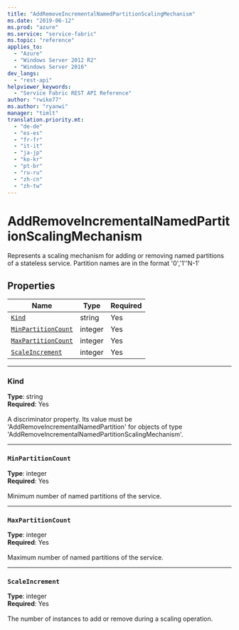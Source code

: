 ```yaml
---
title: "AddRemoveIncrementalNamedPartitionScalingMechanism"
ms.date: "2019-06-12"
ms.prod: "azure"
ms.service: "service-fabric"
ms.topic: "reference"
applies_to: 
  - "Azure"
  - "Windows Server 2012 R2"
  - "Windows Server 2016"
dev_langs: 
  - "rest-api"
helpviewer_keywords: 
  - "Service Fabric REST API Reference"
author: "rwike77"
ms.author: "ryanwi"
manager: "timlt"
translation.priority.mt: 
  - "de-de"
  - "es-es"
  - "fr-fr"
  - "it-it"
  - "ja-jp"
  - "ko-kr"
  - "pt-br"
  - "ru-ru"
  - "zh-cn"
  - "zh-tw"
---
```

# AddRemoveIncrementalNamedPartitionScalingMechanism

Represents a scaling mechanism for adding or removing named partitions of a stateless service. Partition names are in the format '0','1''N-1'

## Properties
| Name | Type | Required |
| --- | --- | --- |
| [`Kind`](#kind) | string | Yes |
| [`MinPartitionCount`](#minpartitioncount) | integer | Yes |
| [`MaxPartitionCount`](#maxpartitioncount) | integer | Yes |
| [`ScaleIncrement`](#scaleincrement) | integer | Yes |

____
### Kind
__Type__: string <br/>
__Required__: Yes <br/>
<br/>
A discriminator property. Its value must be 'AddRemoveIncrementalNamedPartition' for objects of type 'AddRemoveIncrementalNamedPartitionScalingMechanism'.

____
### `MinPartitionCount`
__Type__: integer <br/>
__Required__: Yes<br/>
<br/>
Minimum number of named partitions of the service.

____
### `MaxPartitionCount`
__Type__: integer <br/>
__Required__: Yes<br/>
<br/>
Maximum number of named partitions of the service.

____
### `ScaleIncrement`
__Type__: integer <br/>
__Required__: Yes<br/>
<br/>
The number of instances to add or remove during a scaling operation.
